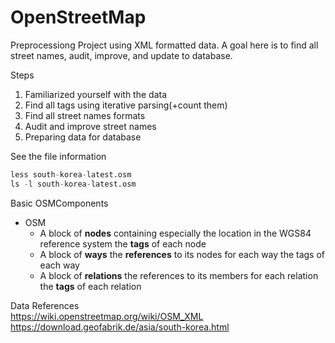 OpenStreetMap
====
Preprocessiong Project using XML formatted data.
 A goal here is to find all street names, audit, improve, and
 update to database.  


Steps
1. Familiarized yourself with the data
2. Find all tags using iterative parsing(+count them)
3. Find all street names formats
4. Audit and improve street names
5. Preparing data for database

See the file information
```python
less south-korea-latest.osm
ls -l south-korea-latest.osm
```

Basic OSMComponents
- OSM
    - A block of **nodes** containing especially the location in the WGS84 reference system
the **tags** of each node
    - A block of **ways**
the **references** to its nodes for each way
the tags of each way
    - A block of **relations**
the references to its members for each relation
the **tags** of each relation


Data References  
https://wiki.openstreetmap.org/wiki/OSM_XML  
https://download.geofabrik.de/asia/south-korea.html

